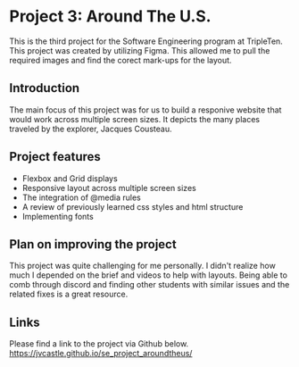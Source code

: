 # Project 3: Around The U.S.

This is the third project for the Software Engineering program at TripleTen. This project was created by utilizing Figma. This allowed me to pull the required images and find the corect mark-ups for the layout.

## Introduction

The main focus of this project was for us to build a responive website that would work across multiple screen sizes. It depicts the many places traveled by the explorer, Jacques Cousteau.

## Project features

- Flexbox and Grid displays
- Responsive layout across multiple screen sizes
- The integration of @media rules
- A review of previously learned css styles and html structure
- Implementing fonts

## Plan on improving the project

This project was quite challenging for me personally. I didn't realize how much I depended on the brief and videos to help with layouts. Being able to comb through discord and finding other students with similar issues and the related fixes is a great resource.

## Links

Please find a link to the project via Github below.
https://jvcastle.github.io/se_project_aroundtheus/

